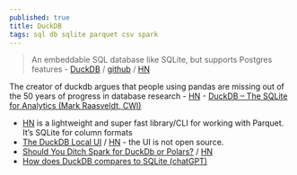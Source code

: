 ```yaml
---
published: true
title: DuckDB
tags: sql db sqlite parquet csv spark
---
```

> An embeddable SQL database like SQLite, but supports Postgres features - [DuckDB](https://duckdb.org/) / [github](https://github.com/duckdb/duckdb?tab=readme-ov-file#duckdb) / [HN](https://news.ycombinator.com/item?id=24531085)

The creator of duckdb argues that people using pandas are missing out of the 50 years of progress in database research - [HN](https://news.ycombinator.com/item?id=45127389)
	- [DuckDB – The SQLite for Analytics (Mark Raasveldt, CWI)](https://www.youtube.com/watch?v=PFUZlNQIndo)

- [HN](https://news.ycombinator.com/item?id=31220841) is a lightweight and super fast library/CLI for working with Parquet. It’s SQLite for column formats
- [	The DuckDB Local UI](https://duckdb.org/2025/03/12/duckdb-ui.html) / [HN](https://news.ycombinator.com/item?id=43342712) - the UI is not open source.
- [Should You Ditch Spark for DuckDb or Polars?](https://milescole.dev/data-engineering/2024/12/12/Should-You-Ditch-Spark-DuckDB-Polars.html) / [HN](https://news.ycombinator.com/item?id=42419224)
- [How does DuckDB compares to SQLite (chatGPT)](https://chatgpt.com/share/6784f6c5-2254-800d-a086-4e4157d36161)
